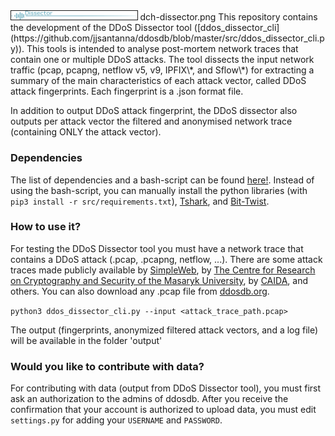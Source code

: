  <img src="https://github.com/ddos-clearing-house/dddosdb-in-a-box/blob/master/imgs/dch-dissector.png" width="40%" height="20%"  border=1>
dch-dissector.png
This repository contains the development of the DDoS Dissector tool ([ddos_dissector_cli](https://github.com/jjsantanna/ddosdb/blob/master/src/ddos_dissector_cli.py)). This tools is intended to analyse post-mortem network traces that contain one or multiple DDoS attacks. The tool dissects the input network traffic (pcap, pcapng, netflow v5, v9, IPFIX\*, and Sflow\*) for extracting a summary of the main characteristics of each attack vector, called DDoS attack fingerprints. Each fingerprint is a .json format file. 

In addition to output DDoS attack fingerprint, the DDoS dissector also outputs per attack vector the filtered and anonymised network trace (containing ONLY the attack vector).

### Dependencies 
The list of dependencies and a bash-script can be found [here!](https://github.com/jjsantanna/ddosdb/blob/master/src/install_dependencies.sh). Instead of using the bash-script, you can manually install the python libraries (with `pip3 install -r src/requirements.txt`), [Tshark](https://www.wireshark.org/download.html), and [Bit-Twist](https://sourceforge.net/projects/bittwist).

### How to use it?
For testing the DDoS Dissector tool you must have a network trace that contains a DDoS attack (.pcap, .pcapng, netflow, ...). There are some attack traces made publicly available by [SimpleWeb](https://www.simpleweb.org/wiki/index.php/Traces#Booters_-_An_analysis_of_DDoS-as-a-Service_Attacks), by [The Centre for Research on Cryptography and Security of the Masaryk University](https://github.com/crocs-muni/ddos-vault/blob/master/DDoSaaSTraces),  by [CAIDA](https://www.caida.org/data/passive/ddos-20070804_dataset.xml), and others. You can also download any .pcap file from [ddosdb.org](http://ddosdb.org).

`python3 ddos_dissector_cli.py --input <attack_trace_path.pcap>`

The output (fingerprints, anonymized filtered attack vectors, and a log file) will be available in the folder 'output'

### Would you like to contribute with data?
For contributing with data (output from DDoS Dissector tool), you must first ask an authorization to the admins of ddosdb. After you receive the confirmation that your account is authorized to upload data, you must edit `settings.py` for adding your `USERNAME` and `PASSWORD`.
